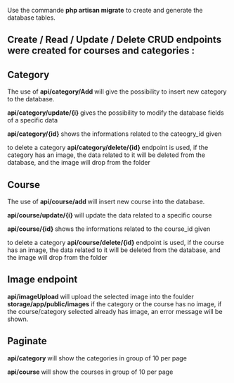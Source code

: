 <p>Use the commande <strong>php artisan migrate</strong> to create and generate the database tables.</p>

<h2> Create / Read / Update / Delete CRUD endpoints were created for courses and categories :</h2>

## Category

<p> The use of <strong> api/category/Add </strong> will give the possibility to insert new category to the database. </p>

<p> <strong> api/category/update/{i} </strong> gives the possibility to modify the database fields of a specific data </p>

<p> <strong> api/category/{id} </strong> shows the informations related to the cateogry_id given </p>

<p> to delete a category <strong> api/category/delete/{id} </strong> endpoint is used, if the category has an image, the data related to it will be deleted from the database, and the image will drop from the folder </p>

## Course

<p> The use of <strong> api/course/add </strong> will insert new course into the database. </p>

<p> <strong> api/course/update/{i} </strong> will update the data related to a specific course </p>

<p> <strong> api/course/{id} </strong> shows the informations related to the course_id given </p>

<p> to delete a category <strong> api/course/delete/{id} </strong> endpoint is used, if the course has an image, the data related to it will be deleted from the database, and the image will drop from the folder </p>

## Image endpoint

<p> <strong> api/imageUpload </strong> will upload the selected image into the foulder <strong>storage/app/public/images</strong> if the category or the course has no image, if the course/category selected already has image, an error message will be shown. </p>


## Paginate

<p> <strong> api/category </strong> will show the categories in group of 10 per page </p>
<p> <strong> api/course </strong> will show the courses in group of 10 per page </p>

